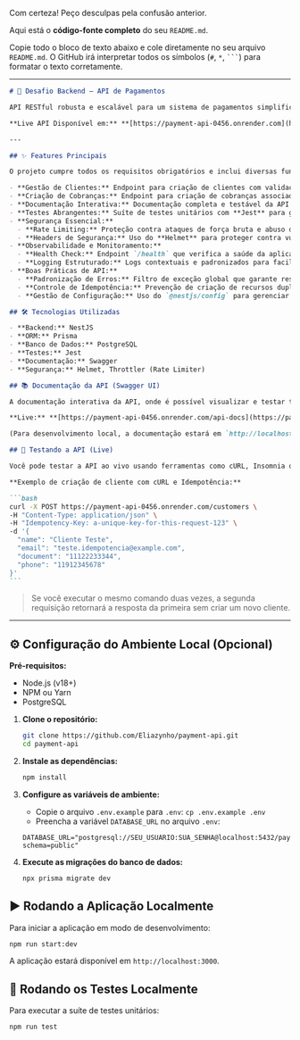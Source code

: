 Com certeza\! Peço desculpas pela confusão anterior.

Aqui está o **código-fonte completo** do seu `README.md`.

Copie todo o bloco de texto abaixo e cole diretamente no seu arquivo `README.md`. O GitHub irá interpretar todos os símbolos (`#`, `*`, ` ``` `) para formatar o texto corretamente.

---

````markdown
# 🚀 Desafio Backend — API de Pagamentos

API RESTful robusta e escalável para um sistema de pagamentos simplificado, desenvolvida como parte de um desafio técnico. O projeto foi construído com NestJS, Prisma e PostgreSQL, seguindo as melhores práticas de desenvolvimento de software.

**Live API Disponível em:** **[https://payment-api-0456.onrender.com](https://payment-api-0456.onrender.com)**

---

## ✨ Features Principais

O projeto cumpre todos os requisitos obrigatórios e inclui diversas funcionalidades avançadas para garantir qualidade, segurança e observabilidade.

- **Gestão de Clientes:** Endpoint para criação de clientes com validação de dados e tratamento de duplicidade (`email` e `documento`).
- **Criação de Cobranças:** Endpoint para criação de cobranças associadas a clientes, suportando múltiplos métodos de pagamento (`PIX`, `Cartão de Crédito`, `Boleto`).
- **Documentação Interativa:** Documentação completa e testável da API gerada automaticamente com **Swagger (OpenAPI)**.
- **Testes Abrangentes:** Suíte de testes unitários com **Jest** para garantir a confiabilidade das regras de negócio.
- **Segurança Essencial:**
  - **Rate Limiting:** Proteção contra ataques de força bruta e abuso da API (limite de 10 reqs/min por IP).
  - **Headers de Segurança:** Uso do **Helmet** para proteger contra vulnerabilidades web comuns.
- **Observabilidade e Monitoramento:**
  - **Health Check:** Endpoint `/health` que verifica a saúde da aplicação e a conectividade com o banco de dados.
  - **Logging Estruturado:** Logs contextuais e padronizados para facilitar a depuração.
- **Boas Práticas de API:**
  - **Padronização de Erros:** Filtro de exceção global que garante respostas de erro consistentes.
  - **Controle de Idempotência:** Prevenção de criação de recursos duplicados em caso de re-tentativas de rede através do header `Idempotency-Key`.
  - **Gestão de Configuração:** Uso do `@nestjs/config` para gerenciar variáveis de ambiente de forma segura.

## 🛠️ Tecnologias Utilizadas

- **Backend:** NestJS
- **ORM:** Prisma
- **Banco de Dados:** PostgreSQL
- **Testes:** Jest
- **Documentação:** Swagger
- **Segurança:** Helmet, Throttler (Rate Limiter)

## 📚 Documentação da API (Swagger UI)

A documentação interativa da API, onde é possível visualizar e testar todos os endpoints, está disponível em:

**Live:** **[https://payment-api-0456.onrender.com/api-docs](https://payment-api-0456.onrender.com/api-docs)**

(Para desenvolvimento local, a documentação estará em `http://localhost:3000/api-docs` após iniciar o projeto).

## 🧪 Testando a API (Live)

Você pode testar a API ao vivo usando ferramentas como cURL, Insomnia ou Postman.

**Exemplo de criação de cliente com cURL e Idempotência:**

```bash
curl -X POST https://payment-api-0456.onrender.com/customers \
-H "Content-Type: application/json" \
-H "Idempotency-Key: a-unique-key-for-this-request-123" \
-d '{
  "name": "Cliente Teste",
  "email": "teste.idempotencia@example.com",
  "document": "11122233344",
  "phone": "11912345678"
}'
```
````

> Se você executar o mesmo comando duas vezes, a segunda requisição retornará a resposta da primeira sem criar um novo cliente.

---

## ⚙️ Configuração do Ambiente Local (Opcional)

**Pré-requisitos:**

- Node.js (v18+)
- NPM ou Yarn
- PostgreSQL

<!-- end list -->

1.  **Clone o repositório:**

    ```bash
    git clone https://github.com/Eliazynho/payment-api.git
    cd payment-api
    ```

2.  **Instale as dependências:**

    ```bash
    npm install
    ```

3.  **Configure as variáveis de ambiente:**
    - Copie o arquivo `.env.example` para `.env`: `cp .env.example .env`
    - Preencha a variável `DATABASE_URL` no arquivo `.env`:

    <!-- end list -->

    ```env
    DATABASE_URL="postgresql://SEU_USUARIO:SUA_SENHA@localhost:5432/payment_challenge?schema=public"
    ```

4.  **Execute as migrações do banco de dados:**

    ```bash
    npx prisma migrate dev
    ```

## ▶️ Rodando a Aplicação Localmente

Para iniciar a aplicação em modo de desenvolvimento:

```bash
npm run start:dev
```

A aplicação estará disponível em `http://localhost:3000`.

## 🧪 Rodando os Testes Localmente

Para executar a suíte de testes unitários:

```bash
npm run test
```

```

```
